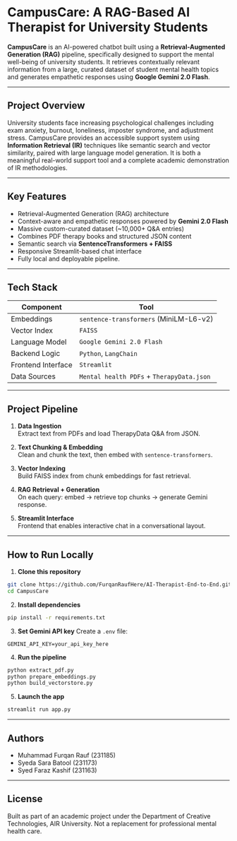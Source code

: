 # CampusCare: A RAG-Based AI Therapist for University Students

**CampusCare** is an AI-powered chatbot built using a **Retrieval-Augmented Generation (RAG)** pipeline, specifically designed to support the mental well-being of university students. It retrieves contextually relevant information from a large, curated dataset of student mental health topics and generates empathetic responses using **Google Gemini 2.0 Flash**.

---

## Project Overview

University students face increasing psychological challenges including exam anxiety, burnout, loneliness, imposter syndrome, and adjustment stress. CampusCare provides an accessible support system using **Information Retrieval (IR)** techniques like semantic search and vector similarity, paired with large language model generation. It is both a meaningful real-world support tool and a complete academic demonstration of IR methodologies.

---

## Key Features

- Retrieval-Augmented Generation (RAG) architecture
- Context-aware and empathetic responses powered by **Gemini 2.0 Flash**
- Massive custom-curated dataset (~10,000+ Q&A entries)
- Combines PDF therapy books and structured JSON content
- Semantic search via **SentenceTransformers + FAISS**
- Responsive Streamlit-based chat interface
- Fully local and deployable pipeline.

---

## Tech Stack

| Component         | Tool                                      |
|------------------|-------------------------------------------|
| Embeddings        | `sentence-transformers` (MiniLM-L6-v2)    |
| Vector Index      | `FAISS`                                   |
| Language Model    | `Google Gemini 2.0 Flash`                 |
| Backend Logic     | `Python`, `LangChain`    |
| Frontend Interface| `Streamlit`                               |
| Data Sources      | `Mental health PDFs` + `TherapyData.json`   |

---

## Project Pipeline

1. **Data Ingestion**  
   Extract text from PDFs and load TherapyData Q&A from JSON.

2. **Text Chunking & Embedding**  
   Clean and chunk the text, then embed with `sentence-transformers`.

3. **Vector Indexing**  
   Build FAISS index from chunk embeddings for fast retrieval.

4. **RAG Retrieval + Generation**  
   On each query: embed → retrieve top chunks → generate Gemini response.

5. **Streamlit Interface**  
   Frontend that enables interactive chat in a conversational layout.

---

## How to Run Locally

1. **Clone this repository**
```bash
git clone https://github.com/FurqanRaufHere/AI-Therapist-End-to-End.git
cd CampusCare
```

2. **Install dependencies**
```bash
pip install -r requirements.txt
```

3. **Set Gemini API key**
Create a `.env` file:
```
GEMINI_API_KEY=your_api_key_here
```

4. **Run the pipeline**
```bash
python extract_pdf.py
python prepare_embeddings.py
python build_vectorstore.py
```

5. **Launch the app**
```bash
streamlit run app.py
```

---

## Authors
- Muhammad Furqan Rauf (231185)
- Syeda Sara Batool (231173)
- Syed Faraz Kashif (231163)

---

## License
Built as part of an academic project under the Department of Creative Technologies, AIR University. Not a replacement for professional mental health care.

